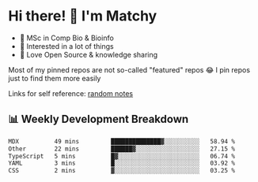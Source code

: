 # Hi there! 👋 I'm Matchy

- 🧬 MSc in Comp Bio & Bioinfo
- 🎈 Interested in a lot of things
- 💜 Love Open Source & knowledge sharing

Most of my pinned repos are not so-called "featured" repos 😂 I pin repos just to find them more easily

Links for self reference: [random notes](https://matchy233.github.io/random-notes)

## 📊 Weekly Development Breakdown

<!--START_SECTION:waka-->

```txt
MDX          49 mins         ██████████████▓░░░░░░░░░░   58.94 %
Other        22 mins         ██████▓░░░░░░░░░░░░░░░░░░   27.15 %
TypeScript   5 mins          █▓░░░░░░░░░░░░░░░░░░░░░░░   06.74 %
YAML         3 mins          █░░░░░░░░░░░░░░░░░░░░░░░░   03.92 %
CSS          2 mins          ▓░░░░░░░░░░░░░░░░░░░░░░░░   03.25 %
```

<!--END_SECTION:waka-->
